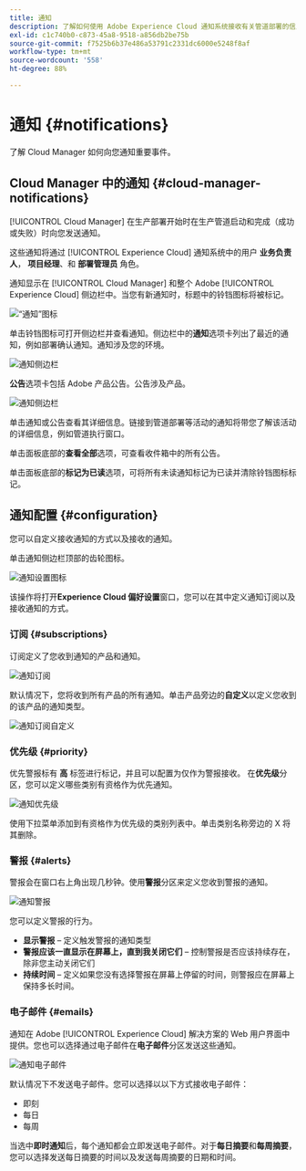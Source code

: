```yaml
---
title: 通知
description: 了解如何使用 Adobe Experience Cloud 通知系统接收有关管道部署的信息。
exl-id: c1c740b0-c873-45a8-9518-a856db2be75b
source-git-commit: f7525b6b37e486a53791c2331dc6000e5248f8af
workflow-type: tm+mt
source-wordcount: '558'
ht-degree: 88%

---
```



# 通知 {#notifications}

了解 Cloud Manager 如何向您通知重要事件。

## Cloud Manager 中的通知 {#cloud-manager-notifications}

[!UICONTROL Cloud Manager] 在生产部署开始时在生产管道启动和完成（成功或失败）时向您发送通知。

这些通知将通过 [!UICONTROL Experience Cloud] 通知系统中的用户 **业务负责人**， **项目经理**、和 **部署管理员** 角色。

通知显示在 [!UICONTROL Cloud Manager] 和整个 Adobe [!UICONTROL Experience Cloud] 侧边栏中。当您有新通知时，标题中的铃铛图标将被标记。

![“通知”图标](assets/notifications-bell-badged.png)

单击铃铛图标可打开侧边栏并查看通知。侧边栏中的&#x200B;**通知**&#x200B;选项卡列出了最近的通知，例如部署确认通知。通知涉及您的环境。

![通知侧边栏](assets/notifications-activities.png)

**公告**&#x200B;选项卡包括 Adobe 产品公告。公告涉及产品。

![通知侧边栏](assets/notificaitons-announcements.png)

单击通知或公告查看其详细信息。链接到管道部署等活动的通知将带您了解该活动的详细信息，例如管道执行窗口。

单击面板底部的&#x200B;**查看全部**&#x200B;选项，可查看收件箱中的所有公告。

单击面板底部的&#x200B;**标记为已读**&#x200B;选项，可将所有未读通知标记为已读并清除铃铛图标标记。

## 通知配置 {#configuration}

您可以自定义接收通知的方式以及接收的通知。

单击通知侧边栏顶部的齿轮图标。

![通知设置图标](assets/notifications-configuration.png)

该操作将打开&#x200B;**Experience Cloud 偏好设置**&#x200B;窗口，您可以在其中定义通知订阅以及接收通知的方式。

### 订阅 {#subscriptions}

订阅定义了您收到通知的产品和通知。

![通知订阅](assets/notifications-subscriptions.png)

默认情况下，您将收到所有产品的所有通知。单击产品旁边的&#x200B;**自定义**&#x200B;以定义您收到的该产品的通知类型。

![通知订阅自定义](assets/notifications-subscriptions-customize.png)

### 优先级 {#priority}

优先警报标有 **高** 标签进行标记，并且可以配置为仅作为警报接收。 在&#x200B;**优先级**&#x200B;分区，您可以定义哪些类别有资格作为优先通知。

![通知优先级](assets/notifications-priority.png)

使用下拉菜单添加到有资格作为优先级的类别列表中。单击类别名称旁边的 X 将其删除。

### 警报 {#alerts}

警报会在窗口右上角出现几秒钟。使用&#x200B;**警报**&#x200B;分区来定义您收到警报的通知。

![通知警报](assets/notifications-alerts.png)

您可以定义警报的行为。

* **显示警报** – 定义触发警报的通知类型
* **警报应该一直显示在屏幕上，直到我关闭它们** – 控制警报是否应该持续存在，除非您主动关闭它们
* **持续时间** – 定义如果您没有选择警报在屏幕上停留的时间，则警报应在屏幕上保持多长时间。

### 电子邮件 {#emails}

通知在 Adobe [!UICONTROL Experience Cloud] 解决方案的 Web 用户界面中提供。您也可以选择通过电子邮件在&#x200B;**电子邮件**&#x200B;分区发送这些通知。

![通知电子邮件](assets/notifications-emails.png)

默认情况下不发送电子邮件。您可以选择以以下方式接收电子邮件：

* 即刻
* 每日
* 每周

当选中&#x200B;**即时通知**&#x200B;后，每个通知都会立即发送电子邮件。对于&#x200B;**每日摘要**&#x200B;和&#x200B;**每周摘要**，您可以选择发送每日摘要的时间以及发送每周摘要的日期和时间。